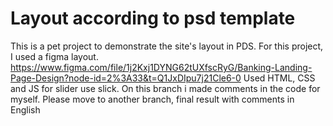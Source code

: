 # Layout according to psd template
This is a pet project to demonstrate the site's layout in PDS. For this project, I used a figma layout.
https://www.figma.com/file/1j2Kxj1DYNG62tUXfscRyG/Banking-Landing-Page-Design?node-id=2%3A33&t=Q1JxDIpu7j21Cle6-0
Used HTML, CSS and JS for slider use slick.
On this branch i made comments in the code for myself. Please move to another branch, final result with comments in English
